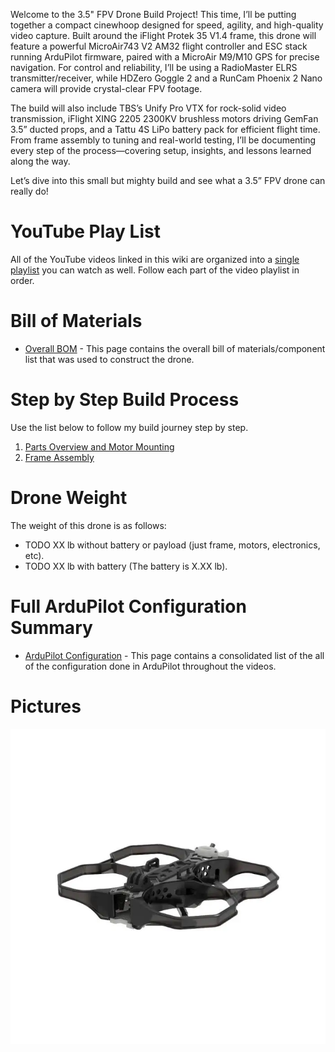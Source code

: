 Welcome to the 3.5" FPV Drone Build Project! This time, I’ll be putting together a compact cinewhoop designed for speed, agility, and high-quality video capture. Built around the iFlight Protek 35 V1.4 frame, this drone will feature a powerful MicroAir743 V2 AM32 flight controller and ESC stack running ArduPilot firmware, paired with a MicroAir M9/M10 GPS for precise navigation. For control and reliability, I’ll be using a RadioMaster ELRS transmitter/receiver, while HDZero Goggle 2 and a RunCam Phoenix 2 Nano camera will provide crystal-clear FPV footage.

The build will also include TBS’s Unify Pro VTX for rock-solid video transmission, iFlight XING 2205 2300KV brushless motors driving GemFan 3.5” ducted props, and a Tattu 4S LiPo battery pack for efficient flight time. From frame assembly to tuning and real-world testing, I’ll be documenting every step of the process—covering setup, insights, and lessons learned along the way.

Let’s dive into this small but mighty build and see what a 3.5” FPV drone can really do!

# YouTube Play List
All of the YouTube videos linked in this wiki are organized into a [single playlist](https://www.youtube.com/playlist?list=PLT3XAJfSsN4EERDBXgCUOW7uXXP5H9qVY) you can watch as well. Follow each part of the video playlist in order.

# Bill of Materials
- [Overall BOM](00-Bill-of-Materials/Bill-of-Materials.md) - This page contains the overall bill of materials/component list that was used to construct the drone.

# Step by Step Build Process
Use the list below to follow my build journey step by step.
1. [Parts Overview and Motor Mounting](01-Parts-Overview-and-Motor-Mounting/Parts-Overview-and-Motor-Mounting.md)
1. [Frame Assembly](02-Frame-Assembly/Frame-Assembly.md)

# Drone Weight
The weight of this drone is as follows:
- TODO XX lb without battery or payload (just frame, motors, electronics, etc).
- TODO XX lb with battery (The battery is X.XX lb).

# Full ArduPilot Configuration Summary
- [ArduPilot Configuration](ArduPilot-Config/ArduPilot-Config.md) - This page contains a consolidated list of the all of the configuration done in ArduPilot throughout the videos.

# Pictures
![Frame](./01-Parts-Overview-and-Motor-Mounting/images/frame1.png)